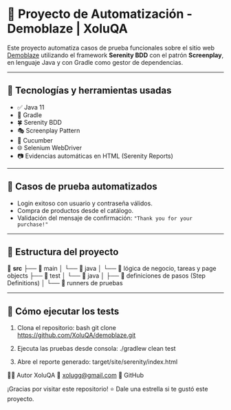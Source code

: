# 🧪 Proyecto de Automatización - Demoblaze | XoluQA

Este proyecto automatiza casos de prueba funcionales sobre el sitio web [Demoblaze](https://www.demoblaze.com/) utilizando el framework **Serenity BDD** con el patrón **Screenplay**, en lenguaje Java y con Gradle como gestor de dependencias.

---

## 🚀 Tecnologías y herramientas usadas

- ✅ Java 11  
- 🧱 Gradle  
- 🍀 Serenity BDD  
- 🎭 Screenplay Pattern  
- 🥒 Cucumber  
- 🌐 Selenium WebDriver  
- 📷 Evidencias automáticas en HTML (Serenity Reports)

---

## 📄 Casos de prueba automatizados

- Login exitoso con usuario y contraseña válidos.
- Compra de productos desde el catálogo.
- Validación del mensaje de confirmación: `"Thank you for your purchase!"`

---

## 📁 Estructura del proyecto

📁 **src**
├── 📁 main
│   └── 📁 java
│       └── 💼 lógica de negocio, tareas y page objects
├── 📁 test
│   └── 📁 java
│       ├── 🧩 definiciones de pasos (Step Definitions)
│       └── 🧪 runners de pruebas



---

## 🧪 Cómo ejecutar los tests

1. Clona el repositorio:
bash
git clone https://github.com/XoluQA/demoblaze.git

2. Ejecuta las pruebas desde consola:
./gradlew clean test

3. Abre el reporte generado:
target/site/serenity/index.html

🧑‍💻 Autor
XoluQA
📧 xolugg@gmail.com
🔗 GitHub

¡Gracias por visitar este repositorio! ⭐ Dale una estrella si te gustó este proyecto.
